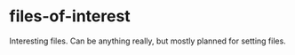 # files-of-interest
Interesting files. Can be anything really, but mostly planned for setting files.
